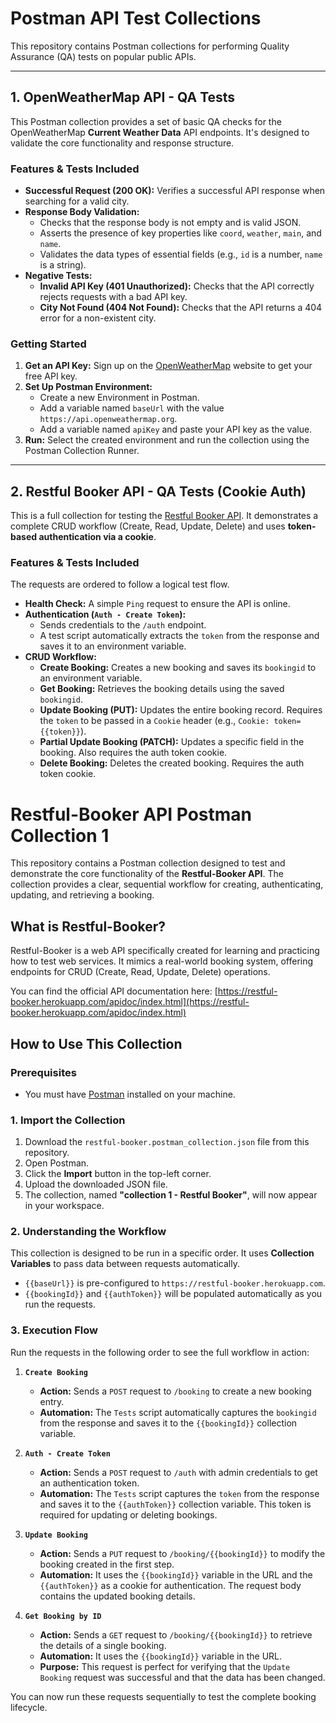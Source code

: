 # Postman API Test Collections

This repository contains Postman collections for performing Quality Assurance (QA) tests on popular public APIs.

---

## 1. OpenWeatherMap API - QA Tests

This Postman collection provides a set of basic QA checks for the OpenWeatherMap **Current Weather Data** API endpoints. It's designed to validate the core functionality and response structure.

### Features & Tests Included

*   **Successful Request (200 OK):** Verifies a successful API response when searching for a valid city.
*   **Response Body Validation:**
    *   Checks that the response body is not empty and is valid JSON.
    *   Asserts the presence of key properties like `coord`, `weather`, `main`, and `name`.
    *   Validates the data types of essential fields (e.g., `id` is a number, `name` is a string).
*   **Negative Tests:**
    *   **Invalid API Key (401 Unauthorized):** Checks that the API correctly rejects requests with a bad API key.
    *   **City Not Found (404 Not Found):** Checks that the API returns a 404 error for a non-existent city.

### Getting Started

1.  **Get an API Key:** Sign up on the [OpenWeatherMap](https://openweathermap.org/appid) website to get your free API key.
2.  **Set Up Postman Environment:**
    *   Create a new Environment in Postman.
    *   Add a variable named `baseUrl` with the value `https://api.openweathermap.org`.
    *   Add a variable named `apiKey` and paste your API key as the value.
3.  **Run:** Select the created environment and run the collection using the Postman Collection Runner.

---

## 2. Restful Booker API - QA Tests (Cookie Auth)

This is a full collection for testing the [Restful Booker API](https://restful-booker.herokuapp.com/apidoc/index.html). It demonstrates a complete CRUD workflow (Create, Read, Update, Delete) and uses **token-based authentication via a cookie**.

### Features & Tests Included

The requests are ordered to follow a logical test flow.

*   **Health Check:** A simple `Ping` request to ensure the API is online.
*   **Authentication (`Auth - Create Token`):**
    *   Sends credentials to the `/auth` endpoint.
    *   A test script automatically extracts the `token` from the response and saves it to an environment variable.
*   **CRUD Workflow:**
    *   **Create Booking:** Creates a new booking and saves its `bookingid` to an environment variable.
    *   **Get Booking:** Retrieves the booking details using the saved `bookingid`.
    *   **Update Booking (PUT):** Updates the entire booking record. Requires the `token` to be passed in a `Cookie` header (e.g., `Cookie: token={{token}}`).
    *   **Partial Update Booking (PATCH):** Updates a specific field in the booking. Also requires the auth token cookie.
    *   **Delete Booking:** Deletes the created booking. Requires the auth token cookie.

# Restful-Booker API Postman Collection 1

This repository contains a Postman collection designed to test and demonstrate the core functionality of the **Restful-Booker API**. The collection provides a clear, sequential workflow for creating, authenticating, updating, and retrieving a booking.

## What is Restful-Booker?

Restful-Booker is a web API specifically created for learning and practicing how to test web services. It mimics a real-world booking system, offering endpoints for CRUD (Create, Read, Update, Delete) operations.

You can find the official API documentation here: [https://restful-booker.herokuapp.com/apidoc/index.html](https://restful-booker.herokuapp.com/apidoc/index.html)

## How to Use This Collection

### Prerequisites
- You must have [Postman](https://www.postman.com/downloads/) installed on your machine.

### 1. Import the Collection
1.  Download the `restful-booker.postman_collection.json` file from this repository.
2.  Open Postman.
3.  Click the **Import** button in the top-left corner.
4.  Upload the downloaded JSON file.
5.  The collection, named **"collection 1 - Restful Booker"**, will now appear in your workspace.

### 2. Understanding the Workflow
This collection is designed to be run in a specific order. It uses **Collection Variables** to pass data between requests automatically.

- `{{baseUrl}}` is pre-configured to `https://restful-booker.herokuapp.com`.
- `{{bookingId}}` and `{{authToken}}` will be populated automatically as you run the requests.

### 3. Execution Flow
Run the requests in the following order to see the full workflow in action:

1.  **`Create Booking`**
    - **Action:** Sends a `POST` request to `/booking` to create a new booking entry.
    - **Automation:** The `Tests` script automatically captures the `bookingid` from the response and saves it to the `{{bookingId}}` collection variable.

2.  **`Auth - Create Token`**
    - **Action:** Sends a `POST` request to `/auth` with admin credentials to get an authentication token.
    - **Automation:** The `Tests` script captures the `token` from the response and saves it to the `{{authToken}}` collection variable. This token is required for updating or deleting bookings.

3.  **`Update Booking`**
    - **Action:** Sends a `PUT` request to `/booking/{{bookingId}}` to modify the booking created in the first step.
    - **Automation:** It uses the `{{bookingId}}` variable in the URL and the `{{authToken}}` as a cookie for authentication. The request body contains the updated booking details.

4.  **`Get Booking by ID`**
    - **Action:** Sends a `GET` request to `/booking/{{bookingId}}` to retrieve the details of a single booking.
    - **Automation:** It uses the `{{bookingId}}` variable in the URL.
    - **Purpose:** This request is perfect for verifying that the `Update Booking` request was successful and that the data has been changed.

You can now run these requests sequentially to test the complete booking lifecycle.
